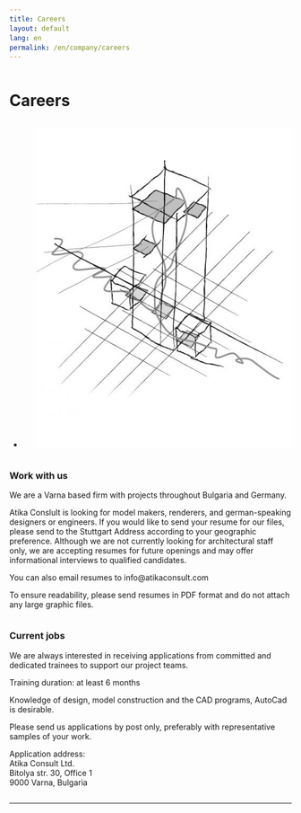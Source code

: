 ```yaml
---
title: Careers
layout: default
lang: en
permalink: /en/company/careers
---
```

<div class="row">
	<div class="large-12 small-12 columns">
		<div id="a-area-11-sub-title" class="a-area a-normal a-area-sub-title    singleton aRichText  clearfix">
			<div id="a-slots-11-sub-title" class="a-slots clearfix">
				<div class="a-slot a-normal  aRichText clearfix" data-pageid="11" data-name="sub-title" data-permid="1"
					id="a-slot-11-sub-title-1">
					<div class="a-slot-content clearfix" id="a-slot-content-11-sub-title-1">
						<h1>Careers</h1>
					</div>
				</div>
			</div>
		</div>
		<hr>
	</div>
</div>
<div class="row">
	<div class="large-4 small-12 columns">
		<div id="a-area-11-first-column" class="a-area a-normal a-area-first-column     clearfix">
			<div id="a-slots-11-first-column" class="a-slots clearfix">
				<div class="a-slot a-normal normal aSlideshow clearfix" data-pageid="11" data-name="first-column"
					data-permid="1" id="a-slot-11-first-column-1">
					<div class="a-slot-content clearfix" id="a-slot-content-11-first-column-1">
						<ul id="a-slideshow-11-first-column-1" class="a-slideshow clearfix single-image transition-normal">
							<li class="a-slideshow-item" id="a-slideshow-item-11-first-column-1-0" title=""
								style="display: list-item;">
								<ul>
									<li class="a-slideshow-image" style="display:block"><img alt="skizze" width="480" height="568"
											src="/uploads/media_items/skizze.480.568.s.jpg"></li>
								</ul>
							</li>
						</ul>
					</div>
				</div>
			</div>
		</div>
	</div>
	<div class="large-4 small-12 columns">
		<div id="a-area-11-second-column" class="a-area a-normal a-area-second-column     clearfix">
			<div id="a-slots-11-second-column" class="a-slots clearfix">
				<div class="a-slot a-normal  aRichText clearfix" data-pageid="11" data-name="second-column" data-permid="1"
					id="a-slot-11-second-column-1">
					<div class="a-slot-content clearfix" id="a-slot-content-11-second-column-1">
						<h3>Work with us</h3>
						<p>We are a Varna based firm with projects throughout Bulgaria and Germany.</p>
						<p>Atika Conslult is looking for model makers, renderers, and german-speaking designers or engineers. If you
							would like to send your resume for our files, please send to the Stuttgart Address according to your
							geographic preference. Although we are not currently looking for architectural staff only, we are
							accepting resumes for future openings and may offer informational interviews to qualified candidates.</p>
						<p>You can also email resumes to info@atikaconsult.com</p>
						<p>To ensure readability, please send resumes in PDF format and do not attach any large graphic files.</p>
					</div>
				</div>
			</div>
		</div>
	</div>
	<div class="large-4 small-12 columns">
		<div id="a-area-11-third-column" class="a-area a-normal a-area-third-column     clearfix">
			<div id="a-slots-11-third-column" class="a-slots clearfix">
				<div class="a-slot a-normal  aRichText clearfix" data-pageid="11" data-name="third-column" data-permid="1"
					id="a-slot-11-third-column-1">
					<div class="a-slot-content clearfix" id="a-slot-content-11-third-column-1">
						<h3>
							Current jobs</h3>
						<p>
							We are always interested in receiving applications from committed and dedicated trainees to support our
							project teams.</p>
						<p>
							Training duration: at least 6 months</p>
						<p>
							Knowledge of design, model construction and the CAD programs, AutoCad is desirable.</p>
						<p>
							Please send us applications by post only, preferably with representative samples of your work.</p>
						<p>
							Application address:<br>
							Atika Consult Ltd.<br>
							Bitolya str. 30, Office 1<br>
							9000 Varna, Bulgaria</p>
					</div>
				</div>
			</div>
		</div>
	</div>
	<hr>
</div>